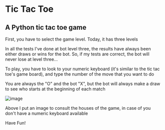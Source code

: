 # Tic Tac Toe
## A Python tic tac toe game

First, you have to select the game level. Today, it has three levels

In all the tests I've done at bot level three, the results have always been either draws or wins for the bot. So, if my tests are correct, the bot will never lose at level three...

To play, you have to look to your numeric keyboard (it's similar to the tic tac toe's game board), and type the number of the move that you want to do

You are always the "O" and the bot "X", but the bot will always make a draw to see who starts at the beginning of each match

![image](https://user-images.githubusercontent.com/74624003/121816115-119ec580-cc50-11eb-8b1b-cd744140d53c.png)

Above I put an image to consult the houses of the game, in case of you don't have a numeric keyboard available

Have Fun!
